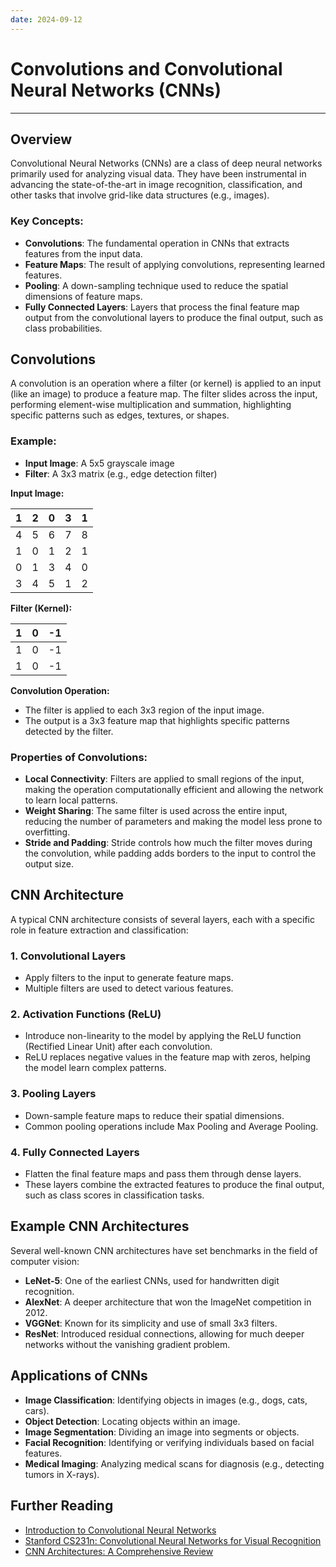 ```yaml
---
date: 2024-09-12
---
```

# Convolutions and Convolutional Neural Networks (CNNs)

---

## Overview
Convolutional Neural Networks (CNNs) are a class of deep neural networks primarily used for analyzing visual data. They have been instrumental in advancing the state-of-the-art in image recognition, classification, and other tasks that involve grid-like data structures (e.g., images).

### Key Concepts:
- **Convolutions**: The fundamental operation in CNNs that extracts features from the input data.
- **Feature Maps**: The result of applying convolutions, representing learned features.
- **Pooling**: A down-sampling technique used to reduce the spatial dimensions of feature maps.
- **Fully Connected Layers**: Layers that process the final feature map output from the convolutional layers to produce the final output, such as class probabilities.

## Convolutions
A convolution is an operation where a filter (or kernel) is applied to an input (like an image) to produce a feature map. The filter slides across the input, performing element-wise multiplication and summation, highlighting specific patterns such as edges, textures, or shapes.

### Example:
- **Input Image**: A 5x5 grayscale image
- **Filter**: A 3x3 matrix (e.g., edge detection filter)

**Input Image:**

| 1 | 2 | 0 | 3 | 1 |
|---|---|---|---|---|
| 4 | 5 | 6 | 7 | 8 |
| 1 | 0 | 1 | 2 | 1 |
| 0 | 1 | 3 | 4 | 0 |
| 3 | 4 | 5 | 1 | 2 |

**Filter (Kernel):**

| 1 | 0 | -1 |
|---|---|---|
| 1 | 0 | -1 |
| 1 | 0 | -1 |

**Convolution Operation:**
- The filter is applied to each 3x3 region of the input image.
- The output is a 3x3 feature map that highlights specific patterns detected by the filter.

### Properties of Convolutions:
- **Local Connectivity**: Filters are applied to small regions of the input, making the operation computationally efficient and allowing the network to learn local patterns.
- **Weight Sharing**: The same filter is used across the entire input, reducing the number of parameters and making the model less prone to overfitting.
- **Stride and Padding**: Stride controls how much the filter moves during the convolution, while padding adds borders to the input to control the output size.

## CNN Architecture
A typical CNN architecture consists of several layers, each with a specific role in feature extraction and classification:

### 1. **Convolutional Layers**
   - Apply filters to the input to generate feature maps.
   - Multiple filters are used to detect various features.

### 2. **Activation Functions (ReLU)**
   - Introduce non-linearity to the model by applying the ReLU function (Rectified Linear Unit) after each convolution.
   - ReLU replaces negative values in the feature map with zeros, helping the model learn complex patterns.

### 3. **Pooling Layers**
   - Down-sample feature maps to reduce their spatial dimensions.
   - Common pooling operations include Max Pooling and Average Pooling.

### 4. **Fully Connected Layers**
   - Flatten the final feature maps and pass them through dense layers.
   - These layers combine the extracted features to produce the final output, such as class scores in classification tasks.

## Example CNN Architectures
Several well-known CNN architectures have set benchmarks in the field of computer vision:
- **LeNet-5**: One of the earliest CNNs, used for handwritten digit recognition.
- **AlexNet**: A deeper architecture that won the ImageNet competition in 2012.
- **VGGNet**: Known for its simplicity and use of small 3x3 filters.
- **ResNet**: Introduced residual connections, allowing for much deeper networks without the vanishing gradient problem.

## Applications of CNNs
- **Image Classification**: Identifying objects in images (e.g., dogs, cats, cars).
- **Object Detection**: Locating objects within an image.
- **Image Segmentation**: Dividing an image into segments or objects.
- **Facial Recognition**: Identifying or verifying individuals based on facial features.
- **Medical Imaging**: Analyzing medical scans for diagnosis (e.g., detecting tumors in X-rays).

## Further Reading
- [Introduction to Convolutional Neural Networks](https://www.deeplearningbook.org/)
- [Stanford CS231n: Convolutional Neural Networks for Visual Recognition](http://cs231n.stanford.edu/)
- [CNN Architectures: A Comprehensive Review](https://arxiv.org/abs/1409.1556)
